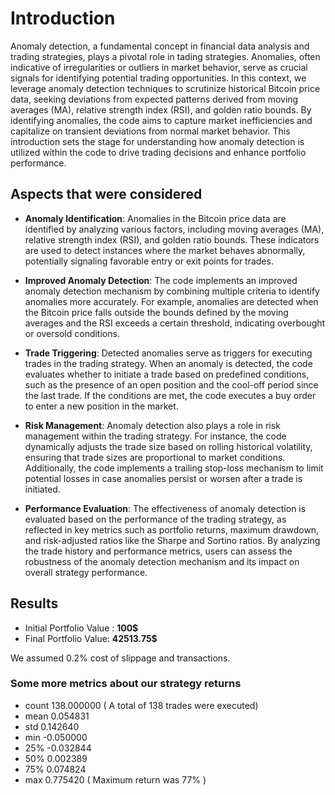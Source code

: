 # Introduction
Anomaly detection, a fundamental concept in financial data analysis and trading strategies, plays a pivotal role in tading strategies. Anomalies, often indicative of irregularities or outliers in market behavior, serve as crucial signals for identifying potential trading opportunities. In this context, we leverage anomaly detection techniques to scrutinize historical Bitcoin price data, seeking deviations from expected patterns derived from moving averages (MA), relative strength index (RSI), and golden ratio bounds. By identifying anomalies, the code aims to capture market inefficiencies and capitalize on transient deviations from normal market behavior. This introduction sets the stage for understanding how anomaly detection is utilized within the code to drive trading decisions and enhance portfolio performance.

## Aspects that were considered
- **Anomaly Identification**:
Anomalies in the Bitcoin price data are identified by analyzing various factors, including moving averages (MA), relative strength index (RSI), and golden ratio bounds. These indicators are used to detect instances where the market behaves abnormally, potentially signaling favorable entry or exit points for trades.

- **Improved Anomaly Detection**:
The code implements an improved anomaly detection mechanism by combining multiple criteria to identify anomalies more accurately. For example, anomalies are detected when the Bitcoin price falls outside the bounds defined by the moving averages and the RSI exceeds a certain threshold, indicating overbought or oversold conditions.

- **Trade Triggering**:
Detected anomalies serve as triggers for executing trades in the trading strategy. When an anomaly is detected, the code evaluates whether to initiate a trade based on predefined conditions, such as the presence of an open position and the cool-off period since the last trade. If the conditions are met, the code executes a buy order to enter a new position in the market.

- **Risk Management**:
Anomaly detection also plays a role in risk management within the trading strategy. For instance, the code dynamically adjusts the trade size based on rolling historical volatility, ensuring that trade sizes are proportional to market conditions. Additionally, the code implements a trailing stop-loss mechanism to limit potential losses in case anomalies persist or worsen after a trade is initiated.

- **Performance Evaluation**:
The effectiveness of anomaly detection is evaluated based on the performance of the trading strategy, as reflected in key metrics such as portfolio returns, maximum drawdown, and risk-adjusted ratios like the Sharpe and Sortino ratios. By analyzing the trade history and performance metrics, users can assess the robustness of the anomaly detection mechanism and its impact on overall strategy performance.
## Results
- Initial Portfolio Value : **100$**
- Final Portfolio Value: **42513.75$**

We assumed 0.2% cost of slippage and transactions.
### Some more metrics about our strategy returns
- count    138.000000 ( A total of 138 trades were executed)
- mean       0.054831
- std        0.142640
- min       -0.050000
- 25%       -0.032844
- 50%        0.002389
- 75%        0.074824
- max        0.775420 ( Maximum return was 77% )
